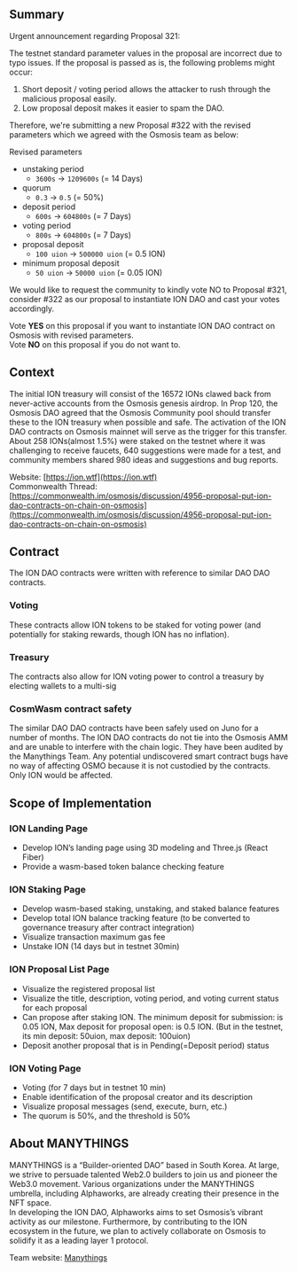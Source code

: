 ## Summary
Urgent announcement regarding Proposal 321:

The testnet standard parameter values in the proposal are incorrect due to typo issues. If the proposal is passed as is, the following problems might occur:

1. Short deposit / voting period allows the attacker to rush through the malicious proposal easily.
2. Low proposal deposit makes it easier to spam the DAO.

Therefore, we're submitting a new Proposal #322 with the revised parameters which we agreed with the Osmosis team as below:

Revised parameters
* unstaking period
  * `3600s` -> `1209600s` (= 14 Days)
* quorum
  * `0.3` -> `0.5` (= 50%)
* deposit period
  * `600s` -> `604800s` (= 7 Days)
* voting period
  * `800s` -> `604800s` (= 7 Days)
* proposal deposit
  * `100 uion` -> `500000 uion` (= 0.5 ION)
* minimum proposal deposit
  * `50 uion` -> `50000 uion` (= 0.05 ION)

We would like to request the community to kindly vote NO to Proposal #321, consider #322 as our proposal to instantiate ION DAO and cast your votes accordingly.

Vote **YES** on this proposal if you want to instantiate ION DAO contract on Osmosis with revised parameters.  
Vote **NO** on this proposal if you do not want to.  

## Context

The initial ION treasury will consist of the 16572 IONs clawed back from never-active accounts from the Osmosis genesis airdrop. In Prop 120, the Osmosis DAO agreed that the Osmosis Community pool should transfer these to the ION treasury when possible and safe. The activation of the ION DAO contracts on Osmosis mainnet will serve as the trigger for this transfer.  
About 258 IONs(almost 1.5%) were staked on the testnet where it was challenging to receive faucets, 640 suggestions were made for a test, and community members shared 980 ideas and suggestions and bug reports.  

Website: [https://ion.wtf](https://ion.wtf)  
Commonwealth Thread: [https://commonwealth.im/osmosis/discussion/4956-proposal-put-ion-dao-contracts-on-chain-on-osmosis](https://commonwealth.im/osmosis/discussion/4956-proposal-put-ion-dao-contracts-on-chain-on-osmosis)

## Contract
The ION DAO contracts were written with reference to similar DAO DAO contracts.  

### Voting

These contracts allow ION tokens to be staked for voting power (and potentially for staking rewards, though ION has no inflation).  

### Treasury

The contracts also allow for ION voting power to control a treasury by electing wallets to a multi-sig  

### CosmWasm contract safety

The similar DAO DAO contracts have been safely used on Juno for a number of months. The ION DAO contracts do not tie into the Osmosis AMM and are unable to interfere with the chain logic. They have been audited by the Manythings Team. Any potential undiscovered smart contract bugs have no way of affecting OSMO because it is not custodied by the contracts. Only ION would be affected.  

## Scope of Implementation

### ION Landing Page
* Develop ION’s landing page using 3D modeling and Three.js (React Fiber)
* Provide a wasm-based token balance checking feature

### ION Staking Page
* Develop wasm-based staking, unstaking, and staked balance features 
* Develop total ION balance tracking feature (to be converted to governance treasury after contract integration)
* Visualize transaction maximum gas fee 
* Unstake ION (14 days but in testnet 30min)

### ION Proposal List Page
* Visualize the registered proposal list 
* Visualize the title, description, voting period, and voting current status for each proposal 
* Can propose after staking ION. The minimum deposit for submission: is 0.05 ION, Max deposit for proposal open: is 0.5 ION. (But in the testnet, its min deposit: 50uion, max deposit: 100uion)
* Deposit another proposal that is in Pending(=Deposit period) status

### ION Voting Page
* Voting (for 7 days but in testnet 10 min)
* Enable identification of the proposal creator and its description 
* Visualize proposal messages (send, execute, burn, etc.)
* The quorum is 50%, and the threshold is 50%

## About MANYTHINGS
MANYTHINGS is a “Builder-oriented DAO” based in South Korea. At large, we strive to persuade talented Web2.0 builders to join us and pioneer the Web3.0 movement. Various organizations under the MANYTHINGS umbrella, including Alphaworks, are already creating their presence in the NFT space.  
In developing the ION DAO, Alphaworks aims to set Osmosis’s vibrant activity as our milestone. Furthermore, by contributing to the ION ecosystem in the future, we plan to actively collaborate on Osmosis to solidify it as a leading layer 1 protocol.  

Team website: [Manythings](https://manythings.xyz/)